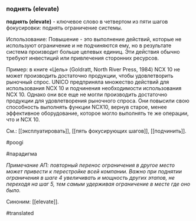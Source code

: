 ### поднять (elevate)

**поднять (elevate)** - ключевое слово в четвертом из пяти шагов фокусировки: поднять ограничение системы.

Использование: Повышение - это выполнение действий, которые не используют ограничение и не подчиняются ему, но в результате система производит больше целевых единиц. Эти действия обычно требуют инвестиций или привлечения сторонних ресурсов.

Пример: в книге «Цель» (Goldratt, North River Press, 1984) NCX 10 не может производить достаточно продукции, чтобы удовлетворить рыночный спрос. UNICO предприняла множество действий для использования NCX 10 и подчинения необходимости использования NCX 10. Однако они все еще не могли производить достаточно продукции для удовлетворения рыночного спроса. Они повысили свою способность выполнять функции NCX10, вернув старое, менее эффективное оборудование, которое могло выполнять те же операции, что и NCX 10.

См.: [[эксплуатировать]], [[пять фокусирующих шагов]], [[подчинить]].

#poogi

#парадигма

*Примечание АП: повторный перенос ограничения в другое место может привести к перестройке всей компании. Важно при поднятии ограничения в шаге 4 увеличивать и мощность других этапов, не переходя на шаг 5, тем самым удерживая ограничение в месте где оно было.*

Синоним: [[elevate]].

#translated
